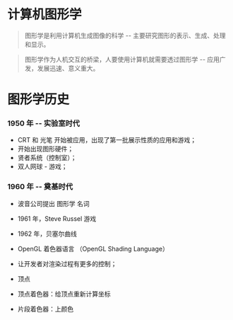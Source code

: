 # 计算机图形学

 > 图形学是利用计算机生成图像的科学 -- 主要研究图形的表示、生成、处理和显示。



> 图形学作为人机交互的桥梁，人要使用计算机就需要透过图形学 -- 应用广发，发展迅速、意义重大。


# 图形学历史

### 1950 年 -- 实验室时代

* CRT 和 光笔 开始被应用，出现了第一批展示性质的应用和游戏；
* 开始出现图形硬件；
* 贤者系统（控制室）；
* 双人网球 - 游戏；

### 1960 年 -- 奠基时代

* 波音公司提出 图形学 名词
* 1961 年，Steve Russel 游戏
* 1962 年，贝塞尔曲线


* OpenGL 着色器语言 （OpenGL Shading Language）
* 让开发者对渲染过程有更多的控制；

* 顶点
* 顶点着色器：给顶点重新计算坐标
* 片段着色器：上颜色
